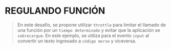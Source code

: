 # REGULANDO FUNCIÓN
> En este desafío, se propone utilizar `throttle` para limitar el llamado de una función por un `tiempo determinado` y evitar que la aplicación se `sobrecargue`. En este ejemplo, se utiliza para el evento `input` al convertir un texto ingresado a `código morse` y viceversa.